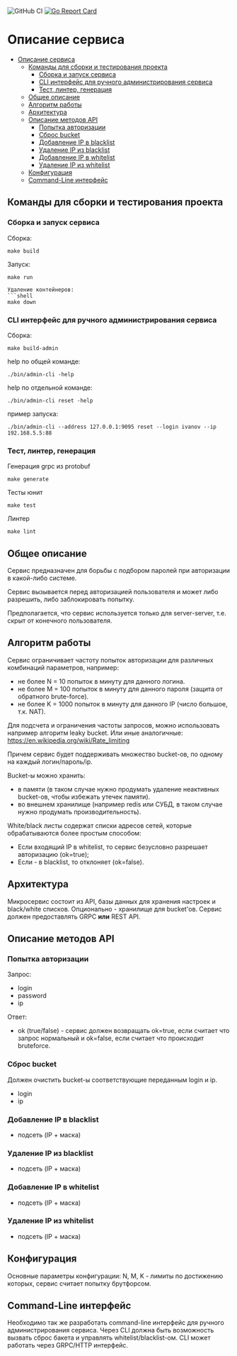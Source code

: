![GitHub CI](https://github.com/chirikova/go-anti-brute-force/actions/workflows/ci.yml/badge.svg)
[![Go Report Card](https://goreportcard.com/badge/github.com/chirikova/go-anti-brute-force)](https://goreportcard.com/report/github.com/chirikova/go-anti-brute-force)
# Описание сервиса
<!-- TOC -->
* [Описание сервиса](#описание-сервиса)
  * [Команды для сборки и тестирования проекта](#команды-для-сборки-и-тестирования-проекта)
    * [Сборка и запуск сервиса](#сборка-и-запуск-сервиса)
    * [CLI интерфейс для ручного администрирования сервиса](#cli-интерфейс-для-ручного-администрирования-сервиса)
    * [Тест, линтер, генерация](#тест-линтер-генерация)
  * [Общее описание](#общее-описание)
  * [Алгоритм работы](#алгоритм-работы)
  * [Архитектура](#архитектура)
  * [Описание методов API](#описание-методов-api)
    * [Попытка авторизации](#попытка-авторизации)
    * [Сброс bucket](#сброс-bucket)
    * [Добавление IP в blacklist](#добавление-ip-в-blacklist)
    * [Удаление IP из blacklist](#удаление-ip-из-blacklist)
    * [Добавление IP в whitelist](#добавление-ip-в-whitelist)
    * [Удаление IP из whitelist](#удаление-ip-из-whitelist)
  * [Конфигурация](#конфигурация)
  * [Command-Line интерфейс](#command-line-интерфейс)
<!-- TOC -->

## Команды для сборки и тестирования проекта
### Сборка и запуск сервиса
Сборка:
```shell
make build
```
Запуск:
```shell
make run
```
```
Удаление контейнеров:
```shell
make down
```

### CLI интерфейс для ручного администрирования сервиса
Сборка:
```shell
make build-admin
```
help по общей команде:
```shell
./bin/admin-cli -help
```
help по отдельной команде:
```shell
./bin/admin-cli reset -help
```
пример запуска:
```shell
./bin/admin-cli --address 127.0.0.1:9095 reset --login ivanov --ip 192.168.5.5:88
```

### Тест, линтер, генерация
Генерация grpc из protobuf
```shell
make generate
```
Тесты юнит
```shell
make test 
```
Линтер
```shell
make lint 
```

## Общее описание
Сервис предназначен для борьбы с подбором паролей при авторизации в какой-либо системе.

Сервис вызывается перед авторизацией пользователя и может либо разрешить, либо заблокировать попытку.

Предполагается, что сервис используется только для server-server, т.е. скрыт от конечного пользователя.

## Алгоритм работы
Сервис ограничивает частоту попыток авторизации для различных комбинаций параметров, например:
* не более N = 10 попыток в минуту для данного логина.
* не более M = 100 попыток в минуту для данного пароля (защита от обратного brute-force).
* не более K = 1000 попыток в минуту для данного IP (число большое, т.к. NAT).

Для подсчета и ограничения частоты запросов, можно использовать например алгоритм leaky bucket.
Или иные аналогичные: https://en.wikipedia.org/wiki/Rate_limiting

Причем сервис будет поддерживать множество bucket-ов, по одному на каждый логин/пароль/ip.

Bucket-ы можно хранить:
* в памяти (в таком случае нужно продумать удаление неактивных bucket-ов, чтобы избежать утечек памяти).
* во внешнем хранилище (например redis или СУБД, в таком случае нужно продумать производительность).

White/black листы содержат списки адресов сетей, которые обрабатываются более простым способом:
* Если входящий IP в whitelist, то сервис безусловно разрешает авторизацию (ok=true);
* Если - в blacklist, то отклоняет (ok=false).

## Архитектура
Микросервис состоит из API, базы данных для хранения настроек и black/white списков.
Опционально - хранилище для bucket'ов. Сервис должен предоставлять GRPC **или** REST API.

## Описание методов API

### Попытка авторизации
Запрос:
* login
* password
* ip

Ответ:
* ok (true/false) - сервис должен возвращать ok=true, если считает что запрос нормальный
  и ok=false, если считает что происходит bruteforce.

### Сброс bucket
Должен очистить bucket-ы соответствующие переданным login и ip.
* login
* ip

### Добавление IP в blacklist
* подсеть (IP + маска)

### Удаление IP из blacklist
* подсеть (IP + маска)

### Добавление IP в whitelist
* подсеть (IP + маска)

### Удаление IP из whitelist
* подсеть (IP + маска)
## Конфигурация
Основные параметры конфигурации: N, M, K - лимиты по достижению которых, сервис считает попытку брутфорсом.

## Command-Line интерфейс
Необходимо так же разработать command-line интерфейс для ручного администрирования сервиса.
Через CLI должна быть возможность вызвать сброс бакета и управлять whitelist/blacklist-ом.
CLI может работать через GRPC/HTTP интерфейс.

